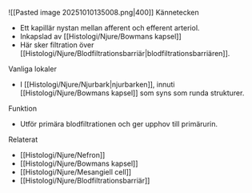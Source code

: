 ![[Pasted image 20251010135008.png|400]]
Kännetecken
- Ett kapillär nystan mellan afferent och efferent arteriol.
- Inkapslad av [[Histologi/Njure/Bowmans kapsel]]
- Här sker filtration över [[Histologi/Njure/Blodfiltrationsbarriär|blodfiltrationsbarriären]].

Vanliga lokaler
- I [[Histologi/Njure/Njurbark|njurbarken]], innuti [[Histologi/Njure/Bowmans kapsel]] som syns som runda strukturer.

Funktion
- Utför primära blodfiltrationen och ger upphov till primärurin.

Relaterat
- [[Histologi/Njure/Nefron]]
- [[Histologi/Njure/Bowmans kapsel]]
- [[Histologi/Njure/Mesangiell cell]]
- [[Histologi/Njure/Blodfiltrationsbarriär]]
